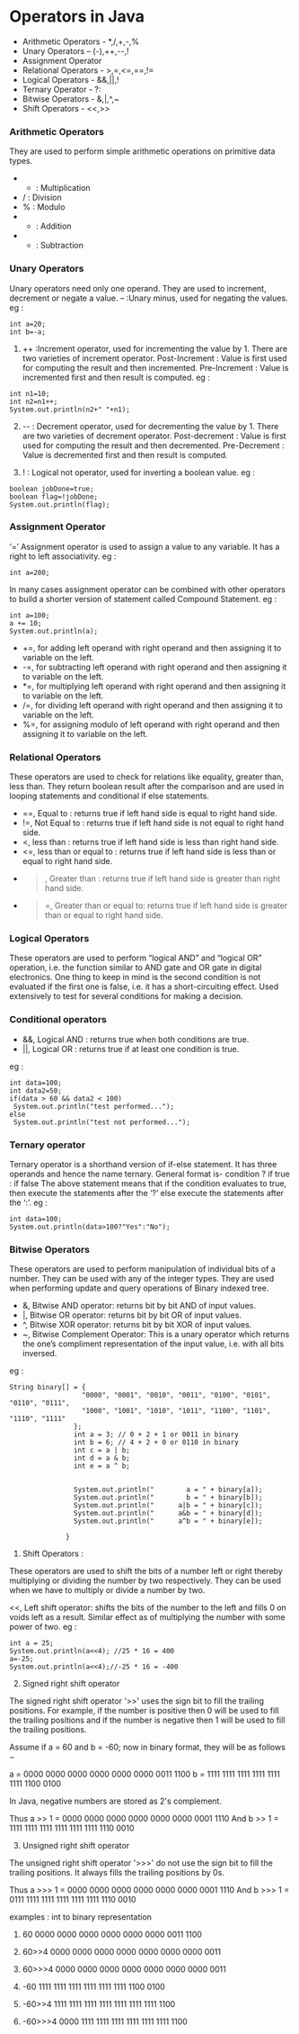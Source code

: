 # Operators in Java


- Arithmetic Operators - *,/,+,-,%
- Unary Operators – (-),++,--,!
- Assignment Operator 
- Relational Operators - >,=,<=,==,!=
- Logical Operators - &&,||,!
- Ternary Operator - ?:
- Bitwise Operators - &,|,^,~
- Shift Operators - <<,>>

### Arithmetic Operators 

They are used to perform simple arithmetic operations on primitive data types. 
- * : Multiplication
- / : Division
- % : Modulo
- + : Addition
- - : Subtraction

### Unary Operators

Unary operators need only one operand. They are used to increment, decrement or negate a value. 
– :Unary minus, used for negating the values.
eg : 
```
int a=20;
int b=-a;
```

1) ++ :Increment operator, used for incrementing the value by 1. There are two varieties of increment operator. 
Post-Increment : Value is first used for computing the result and then incremented.
Pre-Increment : Value is incremented first and then result is computed.
eg : 
```
int n1=10;
int n2=n1++;
System.out.println(n2+" "+n1);
```

2) -- : Decrement operator, used for decrementing the value by 1. There are two varieties of decrement operator. 
Post-decrement : Value is first used for computing the result and then decremented.
Pre-Decrement : Value is decremented first and then result is computed.

3) ! : Logical not operator, used for inverting a boolean value.
eg : 
```
boolean jobDone=true;
boolean flag=!jobDone;
System.out.println(flag);
```


### Assignment Operator 

‘=’ Assignment operator is used to assign a value to any variable. It has a right to left associativity. 
eg : 
```
int a=200;
```

In many cases assignment operator can be combined with other operators to build a shorter version of statement called Compound Statement. 
eg : 
```
int a=100;
a += 10;
System.out.println(a);
```

- +=, for adding left operand with right operand and then assigning it to variable on the left.
- -=, for subtracting left operand with right operand and then assigning it to variable on the left.
- *=, for multiplying left operand with right operand and then assigning it to variable on the left.
- /=, for dividing left operand with right operand and then assigning it to variable on the left.
- %=, for assigning modulo of left operand with right operand and then assigning it to variable on the left.


### Relational Operators

These operators are used to check for relations like equality, greater than, less than. They return boolean result after the comparison and are  used in looping statements and conditional if else statements. 

- ==, Equal to : returns true if left hand side is equal to right hand side.
- !=, Not Equal to : returns true if left hand side is not equal to right hand side.
- <, less than : returns true if left hand side is less than right hand side.
- <=, less than or equal to : returns true if left hand side is less than or equal to right hand side.
- >, Greater than : returns true if left hand side is greater than right hand side.
- >=, Greater than or equal to: returns true if left hand side is greater than or equal to right hand side.

### Logical Operators 

These operators are used to perform “logical AND” and “logical OR” operation, i.e. the function similar to AND gate and OR gate in digital electronics. One thing to keep in mind is the second condition is not evaluated if the first one is false, i.e. it has a short-circuiting effect. Used extensively to test for several conditions for making a decision. 

### Conditional operators 

- &&, Logical AND : returns true when both conditions are true.
- ||, Logical OR : returns true if at least one condition is true.

eg :
```
int data=100;
int data2=50;
if(data > 60 && data2 < 100)
 System.out.println("test performed...");
else 
 System.out.println("test not performed...");
```

### Ternary operator 

Ternary operator is a shorthand version of if-else statement. It has three operands and hence the name ternary. General format is- 
condition ? if true : if false
The above statement means that if the condition evaluates to true, then execute the statements after the ‘?’ else execute the statements after the ‘:’. 
eg : 
```
int data=100;
System.out.println(data>100?"Yes":"No");
```

### Bitwise Operators 

These operators are used to perform manipulation of individual bits of a number. They can be used with any of the integer types. They are used when performing update and query operations of Binary indexed tree. 

- &, Bitwise AND operator: returns bit by bit AND of input values.
- |, Bitwise OR operator: returns bit by bit OR of input values.
- ^, Bitwise XOR operator: returns bit by bit XOR of input values.
- ~, Bitwise Complement Operator: This is a unary operator which returns the one’s compliment representation of the input value, i.e. with all bits inversed.

eg :
```
String binary[] = {
			      "0000", "0001", "0010", "0011", "0100", "0101", "0110", "0111",
			      "1000", "1001", "1010", "1011", "1100", "1101", "1110", "1111"
			    };
			    int a = 3; // 0 + 2 + 1 or 0011 in binary
			    int b = 6; // 4 + 2 + 0 or 0110 in binary
			    int c = a | b;
			    int d = a & b;
			    int e = a ^ b;
			  

			    System.out.println("        a = " + binary[a]);
			    System.out.println("        b = " + binary[b]);
			    System.out.println("      a|b = " + binary[c]);
			    System.out.println("      a&b = " + binary[d]);
			    System.out.println("      a^b = " + binary[e]);
			   
			  }
```

1) Shift Operators : 

These operators are used to shift the bits of a number left or right thereby multiplying or dividing the number by two respectively. They can be used when we have to multiply or divide a number by two. 

<<, Left shift operator: shifts the bits of the number to the left and fills 0 on voids left as a result. Similar effect as of multiplying the number with some power of two.
eg :
```
int a = 25;
System.out.println(a<<4); //25 * 16 = 400
a=-25;
System.out.println(a<<4);//-25 * 16 = -400
```

2) Signed right shift operator

The signed right shift operator '>>' uses the sign bit to fill the trailing positions. For example, if the number is positive then 0 will be used to fill the trailing positions and if the number is negative then 1 will be used to fill the trailing positions.

Assume if a = 60 and b = -60; now in binary format, they will be as follows −

a = 0000 0000 0000 0000 0000 0000 0011 1100
b = 1111 1111 1111 1111 1111 1111 1100 0100

In Java, negative numbers are stored as 2's complement.

Thus a >> 1 = 0000 0000 0000 0000 0000 0000 0001 1110
And b >> 1 = 1111 1111 1111 1111 1111 1111 1110 0010

3) Unsigned right shift operator

The unsigned right shift operator '>>>' do not use the sign bit to fill the trailing positions. It always fills the trailing positions by 0s.

Thus a >>> 1 = 0000 0000 0000 0000 0000 0000 0001 1110
And b >>>  1 = 0111 1111 1111 1111 1111 1111 1110 0010


examples : int to binary representation
1. 60 
0000 0000 0000 0000 0000 0000 0011 1100

2. 60>>4
0000 0000 0000 0000 0000 0000 0000 0011

3. 60>>>4
0000 0000 0000 0000 0000 0000 0000 0011

4. -60
1111 1111 1111 1111 1111 1111 1100 0100

5. -60>>4
1111 1111 1111 1111 1111 1111 1111 1100

6. -60>>>4
0000 1111 1111 1111 1111 1111 1111 1100
